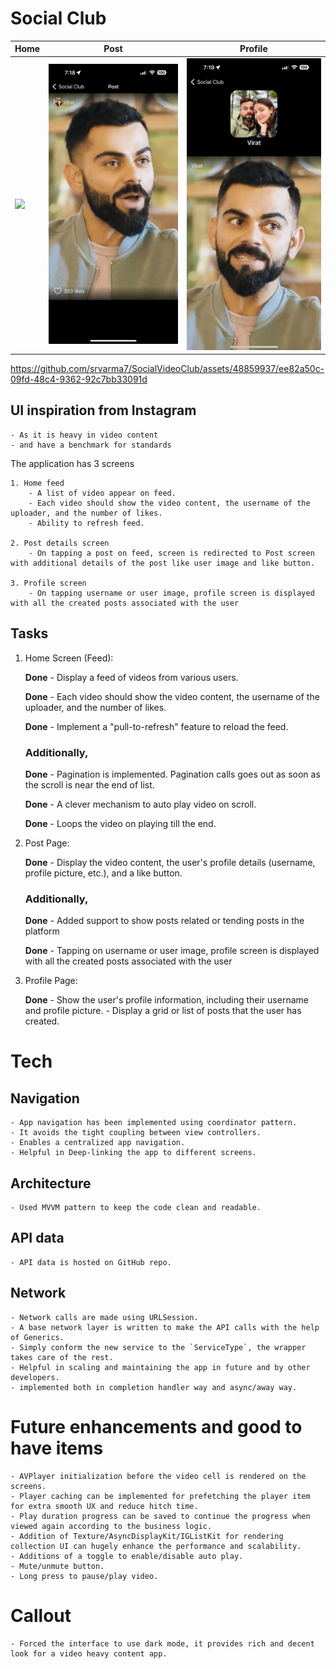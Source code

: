 # Social Club

|         Home        |        Post        |       Profile         |
| ------------------- | ------------------ | --------------------- |
| ![](Demo/home.PNG)  | ![](Demo/post.PNG) | ![](Demo/profile.PNG) |



https://github.com/srvarma7/SocialVideoClub/assets/48859937/ee82a50c-09fd-48c4-9362-92c7bb33091d


 
## UI inspiration from Instagram
    - As it is heavy in video content
    - and have a benchmark for standards 

The application has 3 screens
    
    1. Home feed 
        - A list of video appear on feed.
        - Each video should show the video content, the username of the uploader, and the number of likes.
        - Ability to refresh feed.
        
    2. Post details screen
        - On tapping a post on feed, screen is redirected to Post screen with additional details of the post like user image and like button.
        
    3. Profile screen
        - On tapping username or user image, profile screen is displayed with all the created posts associated with the user

## Tasks

1. Home Screen (Feed):
   
    **Done** - Display a feed of videos from various users.
   
    **Done** - Each video should show the video content, the username of the uploader, and the number of likes.
   
    **Done** - Implement a "pull-to-refresh" feature to reload the feed.
    
    ### Additionally,
   
    **Done** - Pagination is implemented. Pagination calls goes out as soon as the scroll is near the end of list.
   
    **Done** - A clever mechanism to auto play video on scroll.
   
    **Done** - Loops the video on playing till the end.

3. Post Page:

   **Done** - Display the video content, the user's profile details (username, profile picture, etc.), and a like button.
    
    ### Additionally,
   
    **Done** - Added support to show posts related or tending posts in the platform
   
    **Done** - Tapping on username or user image, profile screen is displayed with all the created posts associated with the user

5. Profile Page:
   
    **Done** - Show the user's profile information, including their username and profile picture. - Display a grid or list of posts that the user has created.


# Tech
## Navigation
    - App navigation has been implemented using coordinator pattern.
    - It avoids the tight coupling between view controllers.
    - Enables a centralized app navigation.
    - Helpful in Deep-linking the app to different screens.

## Architecture
    - Used MVVM pattern to keep the code clean and readable.

## API data
    - API data is hosted on GitHub repo.

## Network
    - Network calls are made using URLSession.
    - A base network layer is written to make the API calls with the help of Generics.
    - Simply conform the new service to the `ServiceType`, the wrapper takes care of the rest.
    - Helpful in scaling and maintaining the app in future and by other developers.
    - implemented both in completion handler way and async/away way.

# Future enhancements and good to have items
    - AVPlayer initialization before the video cell is rendered on the screens. 
    - Player caching can be implemented for prefetching the player item for extra smooth UX and reduce hitch time.
    - Play duration progress can be saved to continue the progress when viewed again according to the business logic.
    - Addition of Texture/AsyncDisplayKit/IGListKit for rendering collection UI can hugely enhance the performance and scalability.
    - Additions of a toggle to enable/disable auto play.
    - Mute/unmute button.
    - Long press to pause/play video.
    

# Callout
    - Forced the interface to use dark mode, it provides rich and decent look for a video heavy content app.
